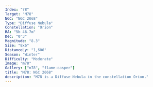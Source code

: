 ```yaml
---
Index: "78"
Target: "M78"
NGC: "NGC 2068"
Type: "Diffuse Nebula"
Constellation: "Orion"
RA: "5h 46.7m"
Dec: "0°3"
Magnitude: "8.3"
Size: "8x6"
DistanceLy: "1,600"
Season: "Winter"
Difficulty: "Moderate"
Image: "m78"
Gallery: ["m78", "flame-casper"]
title: "M78: NGC 2068"
description: "M78 is a Diffuse Nebula in the constellation Orion."
---
```

